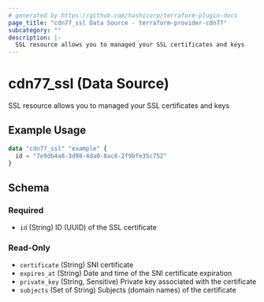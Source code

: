 ```yaml
---
# generated by https://github.com/hashicorp/terraform-plugin-docs
page_title: "cdn77_ssl Data Source - terraform-provider-cdn77"
subcategory: ""
description: |-
  SSL resource allows you to managed your SSL certificates and keys
---
```


# cdn77_ssl (Data Source)

SSL resource allows you to managed your SSL certificates and keys

## Example Usage

```terraform
data "cdn77_ssl" "example" {
  id = "7e9db4a8-3d98-4da0-8ac8-2f9bfe35c752"
}
```

<!-- schema generated by tfplugindocs -->
## Schema

### Required

- `id` (String) ID (UUID) of the SSL certificate

### Read-Only

- `certificate` (String) SNI certificate
- `expires_at` (String) Date and time of the SNI certificate expiration
- `private_key` (String, Sensitive) Private key associated with the certificate
- `subjects` (Set of String) Subjects (domain names) of the certificate
